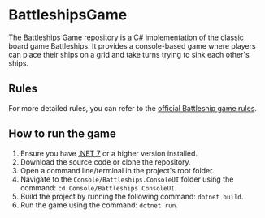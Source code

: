 # BattleshipsGame
The Battleships Game repository is a C# implementation of the classic board game Battleships. It provides a console-based game where players can place their ships on a grid and take turns trying to sink each other's ships.

## Rules 

For more detailed rules, you can refer to the [official Battleship game rules](https://www.hasbro.com/common/instruct/Battleship.PDF).

## How to run the game 

1. Ensure you have [.NET 7](https://dotnet.microsoft.com/en-us/download) or a higher version installed.
2. Download the source code or clone the repository.
3. Open a command line/terminal in the project's root folder.
4. Navigate to the `Console/Battleships.ConsoleUI` folder using the command: `cd Console/Battleships.ConsoleUI`.
5. Build the project by running the following command: `dotnet build`.
6. Run the game using the command: `dotnet run`.

